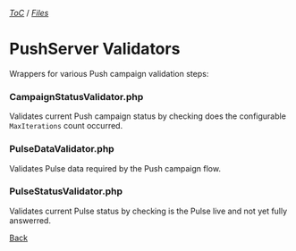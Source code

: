 [_ToC_](../push-server.md) / [_Files_](./index.md)

# PushServer Validators

Wrappers for various Push campaign validation steps:

### CampaignStatusValidator.php

Validates current Push campaign status by checking does the configurable `MaxIterations` count occurred.

### PulseDataValidator.php

Validates Pulse data required by the Push campaign flow.

### PulseStatusValidator.php

Validates current Pulse status by checking is the Pulse live and not yet fully answerred.


[Back](./index.md)